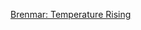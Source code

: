 ---
layout: post
wordpress_id: 1270
wordpress_url: http://noesbueno.com/archives/1270
date: '2011-10-10 17:03:07 -0500'
date_gmt: '2011-10-10 22:03:07 -0500'
body: |
  <p><a href="http://redthreat.wordpress.com/2011/10/07/brenmar-temperature-rising/">Brenmar: Temperature Rising</a></p>
---